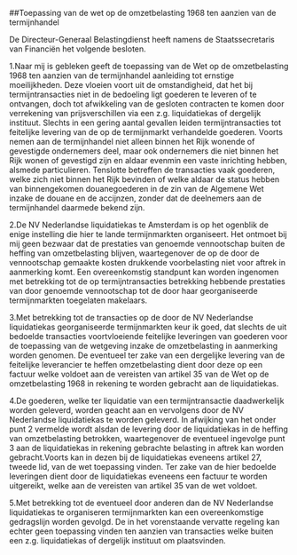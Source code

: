 <meta http-equiv='Content-Type' content='text/html; charset=utf-8' />

##Toepassing van de wet op de omzetbelasting 1968 ten aanzien van de termijnhandel

De Directeur-Generaal Belastingdienst heeft namens de Staatssecretaris van Financiën het volgende besloten.     

1.Naar mij is gebleken geeft de toepassing van de Wet op de omzetbelasting 1968 ten aanzien van de termijnhandel aanleiding tot ernstige moeilijkheden. Deze vloeien voort uit de omstandigheid, dat het bij termijntransacties niet in de bedoeling ligt goederen te leveren of te ontvangen, doch tot afwikkeling van de gesloten contracten te komen door verrekening van prijsverschillen via een z.g. liquidatiekas of dergelijk instituut. Slechts in een gering aantal gevallen leiden termijntransacties tot feitelijke levering van de op de termijnmarkt verhandelde goederen. Voorts nemen aan de termijnhandel niet alleen binnen het Rijk wonende of gevestigde ondernemers deel, maar ook ondernemers die niet binnen het Rijk wonen of gevestigd zijn en aldaar evenmin een vaste inrichting hebben, alsmede particulieren. Tenslotte betreffen de transacties vaak goederen, welke zich niet binnen het Rijk bevinden of welke aldaar de status hebben van binnengekomen douanegoederen in de zin van de Algemene Wet inzake de douane en de accijnzen, zonder dat de deelnemers aan de termijnhandel daarmede bekend zijn.

2.De NV Nederlandse liquidatiekas te Amsterdam is op het ogenblik de enige instelling die hier te lande termijnmarkten organiseert. Het ontmoet bij mij geen bezwaar dat de prestaties van genoemde vennootschap buiten de heffing van omzetbelasting blijven, waartegenover de op de door de vennootschap gemaakte kosten drukkende voorbelasting niet voor aftrek in aanmerking komt. Een overeenkomstig standpunt kan worden ingenomen met betrekking tot de op termijntransacties betrekking hebbende prestaties van door genoemde vennootschap tot de door haar georganiseerde termijnmarkten toegelaten makelaars.

3.Met betrekking tot de transacties op de door de NV Nederlandse liquidatiekas georganiseerde termijnmarkten keur ik goed, dat slechts de uit bedoelde transacties voortvloeiende feitelijke leveringen van goederen voor de toepassing van de wetgeving inzake de omzetbelasting in aanmerking worden genomen. De eventueel ter zake van een dergelijke levering van de feitelijke leverancier te heffen omzetbelasting dient door deze op een factuur welke voldoet aan de vereisten van artikel 35 van de Wet op de omzetbelasting 1968 in rekening te worden gebracht aan de liquidatiekas.

4.De goederen, welke ter liquidatie van een termijntransactie daadwerkelijk worden geleverd, worden geacht aan en vervolgens door de NV Nederlandse liquidatiekas te worden geleverd. In afwijking van het onder punt 2 vermelde wordt alsdan de levering door de liquidatiekas in de heffing van omzetbelasting betrokken, waartegenover de eventueel ingevolge punt 3 aan de liquidatiekas in rekening gebrachte belasting in aftrek kan worden gebracht.Voorts kan in dezen bij de liquidatiekas eveneens artikel 27, tweede lid, van de wet toepassing vinden. Ter zake van de hier bedoelde leveringen dient door de liquidatiekas eveneens een factuur te worden uitgereikt, welke aan de vereisten van artikel 35 van de wet voldoet.

5.Met betrekking tot de eventueel door anderen dan de NV Nederlandse liquidatiekas te organiseren termijnmarkten kan een overeenkomstige gedragslijn worden gevolgd. De in het vorenstaande vervatte regeling kan echter geen toepassing vinden ten aanzien van transacties welke buiten een z.g. liquidatiekas of dergelijk instituut om plaatsvinden.    
